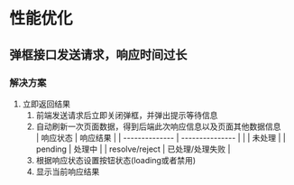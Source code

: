 # 性能优化

## 弹框接口发送请求，响应时间过长
### 解决方案
1. 立即返回结果
   1. 前端发送请求后立即关闭弹框，并弹出提示等待信息
   2. 自动刷新一次页面数据，得到后端此次响应信息以及页面其他数据信息  
      | 响应状态       | 响应结果        |
      | -------------- | --------------- |
      |                | 未处理          |
      | pending        | 处理中          |
      | resolve/reject | 已处理/处理失败 |
   3. 根据响应状态设置按钮状态(loading或者禁用)
   4. 显示当前响应结果